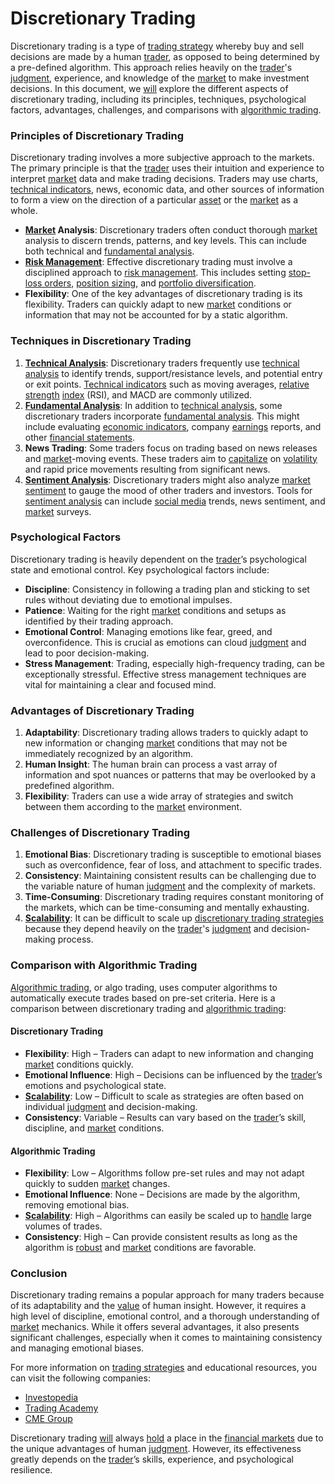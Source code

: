 # Discretionary Trading

Discretionary trading is a type of [trading strategy](../t/trading_strategy.md) whereby buy and sell decisions are made by a human [trader](../t/trader.md), as opposed to being determined by a pre-defined algorithm. This approach relies heavily on the [trader](../t/trader.md)'s [judgment](../j/judgment.md), experience, and knowledge of the [market](../m/market.md) to make investment decisions. In this document, we [will](../w/will.md) explore the different aspects of discretionary trading, including its principles, techniques, psychological factors, advantages, challenges, and comparisons with [algorithmic trading](../a/algorithmic_trading.md).

### Principles of Discretionary Trading

Discretionary trading involves a more subjective approach to the markets. The primary principle is that the [trader](../t/trader.md) uses their intuition and experience to interpret [market](../m/market.md) data and make trading decisions. Traders may use charts, [technical indicators](../t/technical_indicators.md), news, economic data, and other sources of information to form a view on the direction of a particular [asset](../a/asset.md) or the [market](../m/market.md) as a whole.

- **[Market](../m/market.md) Analysis**: Discretionary traders often conduct thorough [market](../m/market.md) analysis to discern trends, patterns, and key levels. This can include both technical and [fundamental analysis](../f/fundamental_analysis.md).
- **[Risk Management](../r/risk_management.md)**: Effective discretionary trading must involve a disciplined approach to [risk management](../r/risk_management.md). This includes setting [stop-loss orders](../s/stop-loss_orders.md), [position sizing](../p/position_sizing.md), and [portfolio diversification](../p/portfolio_diversification.md).
- **Flexibility**: One of the key advantages of discretionary trading is its flexibility. Traders can quickly adapt to new [market](../m/market.md) conditions or information that may not be accounted for by a static algorithm.

### Techniques in Discretionary Trading

1. **[Technical Analysis](../t/technical_analysis.md)**: Discretionary traders frequently use [technical analysis](../t/technical_analysis.md) to identify trends, support/resistance levels, and potential entry or exit points. [Technical indicators](../t/technical_indicators.md) such as moving averages, [relative strength](../r/relative_strength.md) [index](../i/index_instrument.md) (RSI), and MACD are commonly utilized.
2. **[Fundamental Analysis](../f/fundamental_analysis.md)**: In addition to [technical analysis](../t/technical_analysis.md), some discretionary traders incorporate [fundamental analysis](../f/fundamental_analysis.md). This might include evaluating [economic indicators](../e/economic_indicators.md), company [earnings](../e/earnings.md) reports, and other [financial statements](../f/financial_statements.md).
3. **News Trading**: Some traders focus on trading based on news releases and [market](../m/market.md)-moving events. These traders aim to [capitalize](../c/capitalize.md) on [volatility](../v/volatility.md) and rapid price movements resulting from significant news.
4. **[Sentiment Analysis](../s/sentiment_analysis.md)**: Discretionary traders might also analyze [market sentiment](../m/market_sentiment.md) to gauge the mood of other traders and investors. Tools for [sentiment analysis](../s/sentiment_analysis.md) can include [social media](../s/social_media.md) trends, news sentiment, and [market](../m/market.md) surveys.

### Psychological Factors

Discretionary trading is heavily dependent on the [trader](../t/trader.md)’s psychological state and emotional control. Key psychological factors include:

- **Discipline**: Consistency in following a trading plan and sticking to set rules without deviating due to emotional impulses.
- **Patience**: Waiting for the right [market](../m/market.md) conditions and setups as identified by their trading approach.
- **Emotional Control**: Managing emotions like fear, greed, and overconfidence. This is crucial as emotions can cloud [judgment](../j/judgment.md) and lead to poor decision-making.
- **Stress Management**: Trading, especially high-frequency trading, can be exceptionally stressful. Effective stress management techniques are vital for maintaining a clear and focused mind.

### Advantages of Discretionary Trading

1. **Adaptability**: Discretionary trading allows traders to quickly adapt to new information or changing [market](../m/market.md) conditions that may not be immediately recognized by an algorithm.
2. **Human Insight**: The human brain can process a vast array of information and spot nuances or patterns that may be overlooked by a predefined algorithm.
3. **Flexibility**: Traders can use a wide array of strategies and switch between them according to the [market](../m/market.md) environment.

### Challenges of Discretionary Trading

1. **Emotional Bias**: Discretionary trading is susceptible to emotional biases such as overconfidence, fear of loss, and attachment to specific trades.
2. **Consistency**: Maintaining consistent results can be challenging due to the variable nature of human [judgment](../j/judgment.md) and the complexity of markets.
3. **Time-Consuming**: Discretionary trading requires constant monitoring of the markets, which can be time-consuming and mentally exhausting.
4. **[Scalability](../s/scalability.md)**: It can be difficult to scale up [discretionary trading strategies](../d/discretionary_trading_strategies.md) because they depend heavily on the [trader](../t/trader.md)'s [judgment](../j/judgment.md) and decision-making process.

### Comparison with Algorithmic Trading

[Algorithmic trading](../a/algorithmic_trading.md), or algo trading, uses computer algorithms to automatically execute trades based on pre-set criteria. Here is a comparison between discretionary trading and [algorithmic trading](../a/algorithmic_trading.md):

#### Discretionary Trading

- **Flexibility**: High – Traders can adapt to new information and changing [market](../m/market.md) conditions quickly.
- **Emotional Influence**: High – Decisions can be influenced by the [trader](../t/trader.md)’s emotions and psychological state.
- **[Scalability](../s/scalability.md)**: Low – Difficult to scale as strategies are often based on individual [judgment](../j/judgment.md) and decision-making.
- **Consistency**: Variable – Results can vary based on the [trader](../t/trader.md)’s skill, discipline, and [market](../m/market.md) conditions.

#### Algorithmic Trading

- **Flexibility**: Low – Algorithms follow pre-set rules and may not adapt quickly to sudden [market](../m/market.md) changes.
- **Emotional Influence**: None – Decisions are made by the algorithm, removing emotional bias.
- **[Scalability](../s/scalability.md)**: High – Algorithms can easily be scaled up to [handle](../h/handle.md) large volumes of trades.
- **Consistency**: High – Can provide consistent results as long as the algorithm is [robust](../r/robust.md) and [market](../m/market.md) conditions are favorable.

### Conclusion

Discretionary trading remains a popular approach for many traders because of its adaptability and the [value](../v/value.md) of human insight. However, it requires a high level of discipline, emotional control, and a thorough understanding of [market](../m/market.md) mechanics. While it offers several advantages, it also presents significant challenges, especially when it comes to maintaining consistency and managing emotional biases.

For more information on [trading strategies](../t/trading_strategies.md) and educational resources, you can visit the following companies:

- [Investopedia](https://www.investopedia.com/)
- [Trading Academy](https://www.tradingacademy.com/)
- [CME Group](https://www.cmegroup.com/)

Discretionary trading [will](../w/will.md) always [hold](../h/hold.md) a place in the [financial markets](../f/financial_market.md) due to the unique advantages of human [judgment](../j/judgment.md). However, its effectiveness greatly depends on the [trader](../t/trader.md)’s skills, experience, and psychological resilience.